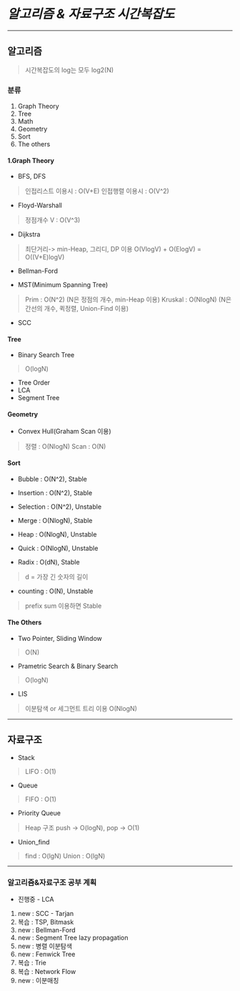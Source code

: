# *알고리즘 & 자료구조 시간복잡도*

**************************************************************************
## 알고리즘
> 시간복잡도의 log는 모두 log2(N)

### 분류
1. Graph Theory
2. Tree
3. Math
4. Geometry
5. Sort
6. The others

#### 1.Graph Theory
* BFS, DFS
> 인접리스트 이용시 : O(V+E)
> 인접행렬 이용시 : O(V^2)

* Floyd-Warshall
> 정점개수 V : O(V^3)

* Dijkstra 
> 최단거리-> min-Heap, 그리디, DP 이용
> O(VlogV) + O(ElogV) = O((V+E)logV)

* Bellman-Ford

* MST(Minimum Spanning Tree)
> Prim : O(N^2) (N은 정점의 개수, min-Heap 이용)
> Kruskal : O(NlogN) (N은 간선의 개수, 퀵정렬, Union-Find 이용)

* SCC

#### Tree
* Binary Search Tree
> O(logN)
* Tree Order
* LCA
* Segment Tree
> 

#### Geometry
* Convex Hull(Graham Scan 이용)
> 정렬 : O(NlogN)
> Scan : O(N)

#### Sort
* Bubble : O(N^2), Stable
* Insertion : O(N^2), Stable
* Selection : O(N^2), Unstable
* Merge : O(NlogN), Stable
* Heap : O(NlogN), Unstable
* Quick : O(NlogN), Unstable

* Radix : O(dN), Stable
> d = 가장 긴 숫자의 길이
* counting : O(N), Unstable
> prefix sum 이용하면 Stable

#### The Others
* Two Pointer, Sliding Window
> O(N)

* Prametric Search & Binary Search
> O(logN)

* LIS
> 이분탐색 or 세그먼트 트리 이용
> O(NlogN)

**************************************************************************
## 자료구조
* Stack
> LIFO : O(1)

* Queue
> FIFO : O(1)

* Priority Queue
> Heap 구조
> push -> O(logN), pop -> O(1)

* Union_find
> find  : O(lgN)
> Union : O(lgN)


**************************************************************************
### 알고리즘&자료구조 공부 계획
* 진행중 - LCA
1. new : SCC - Tarjan
2. 복습 : TSP, Bitmask
3. new : Bellman-Ford
4. new : Segment Tree lazy propagation
5. new : 병렬 이분탐색
6. new : Fenwick Tree
7. 복습 : Trie
8. 복습 : Network Flow
9. new : 이분매칭